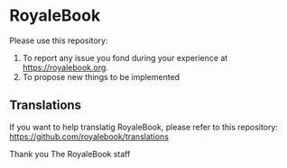 # RoyaleBook
Please use this repository:
  1. To report any issue you fond during your experience at https://royalebook.org.
  2. To propose new things to be implemented
  
## Translations
If you want to help translatig RoyaleBook, please refer to this repository: https://github.com/royalebook/translations
  
Thank you
The RoyaleBook staff
